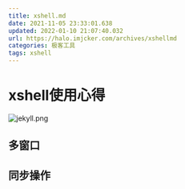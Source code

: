 ```yaml
---
title: xshell.md
date: 2021-11-05 23:33:01.638
updated: 2022-01-10 21:07:40.032
url: https://halo.imjcker.com/archives/xshellmd
categories: 极客工具
tags: xshell
---
```


# xshell使用心得

![jekyll.png](/upload/2022/01/jekyll-264a9f509230481fb7c8e548cc847d61.png)

## 多窗口



## 同步操作
